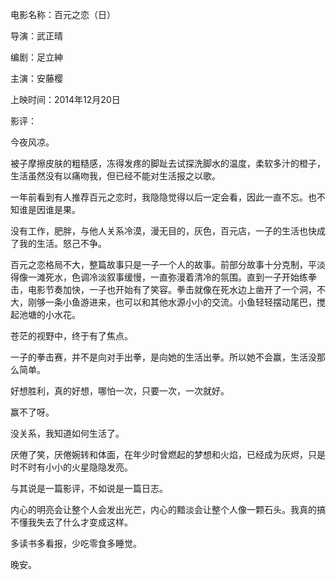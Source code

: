 电影名称：百元之恋（日）

导演：武正晴

编剧：足立紳

主演：安藤樱

上映时间：2014年12月20日

影评：

今夜风凉。

被子摩擦皮肤的粗糙感，冻得发疼的脚趾去试探洗脚水的温度，柔软多汁的橙子，生活虽然没有以痛吻我，但已经不能对生活报之以歌。

一年前看到有人推荐百元之恋时，我隐隐觉得以后一定会看，因此一直不忘。也不知谁是因谁是果。

没有工作，肥胖，与他人关系冷漠，漫无目的，灰色，百元店，一子的生活也快成了我的生活。怒己不争。

百元之恋格局不大，整篇故事只是一子一个人的故事。前部分故事十分克制，平淡得像一滩死水，色调冷淡叙事缓慢，一直弥漫着清冷的氛围。直到一子开始练拳击，电影节奏加快，一子也开始有了笑容。拳击就像在死水边上凿开了一个洞，不大，刚够一条小鱼游进来，也可以和其他水源小小的交流。小鱼轻轻摆动尾巴，搅起池塘的小水花。

苍茫的视野中，终于有了焦点。

一子的拳击赛，并不是向对手出拳，是向她的生活出拳。所以她不会赢，生活没那么简单。

好想胜利，真的好想，哪怕一次，只要一次，一次就好。

赢不了呀。

没关系，我知道如何生活了。

厌倦了笑，厌倦婉转和体面，在年少时曾燃起的梦想和火焰，已经成为灰烬，只是时不时有小小的火星隐隐发亮。

与其说是一篇影评，不如说是一篇日志。

内心的明亮会让整个人会发出光芒，内心的黯淡会让整个人像一颗石头。我真的搞不懂我失去了什么才变成这样。

多读书多看报，少吃零食多睡觉。

晚安。

